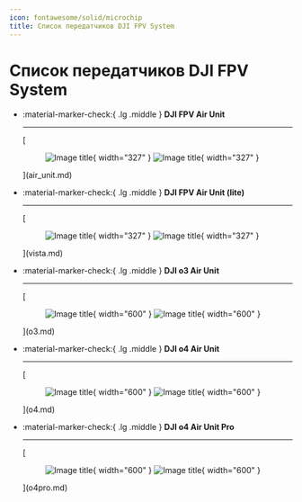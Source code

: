 ```yaml
---
icon: fontawesome/solid/microchip
title: Список передатчиков DJI FPV System
---
```

# Список передатчиков DJI FPV System

<div class="grid cards" markdown>

-   :material-marker-check:{ .lg .middle } __DJI FPV Air Unit__

    ---

    [<figure markdown="span">
      ![Image title](./images/light_dji_fpv_air_unit.webp#only-light){ width="327" }
      ![Image title](./images/dark_dji_fpv_air_unit.webp#only-dark){ width="327" }
    </figure>](air_unit.md)

-   :material-marker-check:{ .lg .middle } __DJI FPV Air Unit (lite)__

    ---

    [<figure markdown="span">
      ![Image title](./images/light_vista.webp#only-light){ width="327" }
      ![Image title](./images/dark_vista.webp#only-dark){ width="327" }
    </figure>](vista.md)

-   :material-marker-check:{ .lg .middle } __DJI o3 Air Unit__

    ---
    [<figure markdown="span">
      ![Image title](./images/light_o3.webp#only-light){ width="600" }
      ![Image title](./images/dark_o3.webp#only-dark){ width="600" }
    </figure>](o3.md)

-   :material-marker-check:{ .lg .middle } __DJI o4 Air Unit__

    ---
     [<figure markdown="span">
      ![Image title](./images/light_o4.webp#only-light){ width="600" }
      ![Image title](./images/dark_o4.webp#only-dark){ width="600" }
    </figure>](o4.md)

-   :material-marker-check:{ .lg .middle } __DJI o4 Air Unit Pro__

    ---
    [<figure markdown="span">
      ![Image title](./images/light_o4_pro.webp#only-light){ width="600" }
      ![Image title](./images/dark_o4_pro.webp#only-dark){ width="600" }
    </figure>](o4pro.md)

</div>